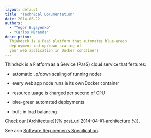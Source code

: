```yaml
---
layout: default
title: "Technical Documentation"
date: 2014-06-22
authors:
  - "Yegor Bugayenko"
  - "Carlos Miranda"
description:
  Thinkdeck is a PaaS platform that automates blue-green
  deployment and up/down scaling of
  your web application in Docker containers
---
```


Thindeck is a Platform as a Service (PaaS) cloud service that features:

 * automatic up/down scaling of running nodes

 * every web app node runs in its own Docker container

 * resource usage is charged per second of CPU

 * blue-green automated deployments

 * built-in load balancing

Check our [Architecture]({% post_url 2014-04-01-architecture %}).

See also [Software Requirements Specification](/requs/requs.xml).
